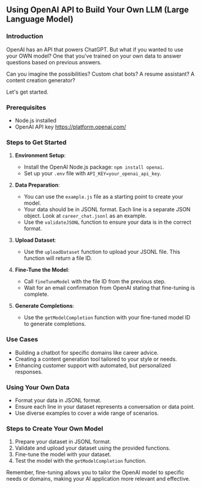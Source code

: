 ## Using OpenAI API to Build Your Own LLM (Large Language Model)

### Introduction

OpenAI has an API that powers ChatGPT. But what if you wanted to use your OWN model? One that you've trained on your own data to answer questions based on previous answers.

Can you imagine the possibilities? Custom chat bots? A resume assistant? A content creation generator?

Let's get started.

### Prerequisites

-   Node.js installed
-   OpenAI API key https://platform.openai.com/

### Steps to Get Started

1. **Environment Setup**:

    - Install the OpenAI Node.js package: `npm install openai`.
    - Set up your `.env` file with `API_KEY=your_openai_api_key`.

2. **Data Preparation**:

    - You can use the `example.js` file as a starting point to create your model.
    - Your data should be in JSONL format. Each line is a separate JSON object. Look at `career_chat.jsonl` as an example.
    - Use the `validateJSONL` function to ensure your data is in the correct format.

3. **Upload Dataset**:

    - Use the `uploadDataset` function to upload your JSONL file. This function will return a file ID.

4. **Fine-Tune the Model**:

    - Call `fineTuneModel` with the file ID from the previous step.
    - Wait for an email confirmation from OpenAI stating that fine-tuning is complete.

5. **Generate Completions**:
    - Use the `getModelCompletion` function with your fine-tuned model ID to generate completions.

### Use Cases

-   Building a chatbot for specific domains like career advice.
-   Creating a content generation tool tailored to your style or needs.
-   Enhancing customer support with automated, but personalized responses.

### Using Your Own Data

-   Format your data in JSONL format.
-   Ensure each line in your dataset represents a conversation or data point.
-   Use diverse examples to cover a wide range of scenarios.

### Steps to Create Your Own Model

1. Prepare your dataset in JSONL format.
2. Validate and upload your dataset using the provided functions.
3. Fine-tune the model with your dataset.
4. Test the model with the `getModelCompletion` function.

Remember, fine-tuning allows you to tailor the OpenAI model to specific needs or domains, making your AI application more relevant and effective.

